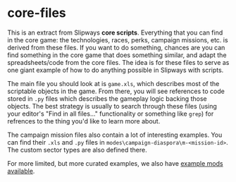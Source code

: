 # core-files

This is an extract from Slipways **core scripts**. Everything that you can find in the core game: the technologies, races, perks, campaign missions, etc. is derived from these files. If you want to do something, chances are you can find something in the core game that does something similar, and adapt the spreadsheets/code from the core files. The idea is for these files to serve as one giant example of how to do anything possible in Slipways with scripts.

The main file you should look at is `game.xls`, which describes most of the scriptable objects in the game. From there, you will see references to code stored in `.py` files which describes the gameplay logic backing those objects. The best strategy is usually to search through these files (using your editor's "Find in all files..." functionality or something like `grep`) for refrences to the thing you'd like to learn more about.

The campaign mission files also contain a lot of interesting examples. You can find their `.xls` and `.py` files in `modes\campaign-diaspora\m-<mission-id>`. The custom sector types are also defined there.

For more limited, but more curated examples, we also have [example mods available](https://github.com/slipways-game/example-mods).
